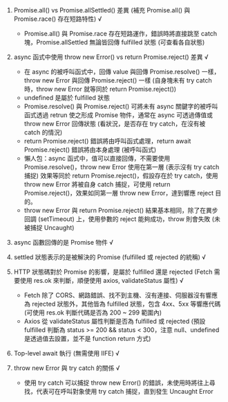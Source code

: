 1. Promise.all() vs Promise.allSettled() 差異 (補充 Promise.all() 與 Promise.race() 存在短路特性) √

   - Promise.all() 與 Promise.race 存在短路運作，錯誤時將直接跳至 catch 塊，Promise.allSettled 無論皆回傳 fulfilled 狀態 (可查看各自狀態)

2. async 函式中使用 throw new Error() vs return Promise.reject() 差異 √

   - 在 async 的被呼叫函式中，回傳 value 與回傳 Promise.resolve() 一樣，throw new Error 與回傳 Promise.reject() 一樣 (自身塊未有 try catch 時，throw new Error 就等同於 return Promise.reject())
   - undefined 是屬於 fulfilled 狀態
   - Promise.resolve() 與 Promise.reject() 可將未有 async 關鍵字的被呼叫函式透過 retrun 使之形成 Promise 物件，通常在 async 可透過傳值或 throw new Error 回傳狀態 (看狀況，是否存在 try catch，在沒有被 catch 的情況)
   - return Promise.reject() 錯誤將由呼叫函式處理，return await Promise.reject() 錯誤將由本身處理 (被呼叫函式)
   - 懶人包：async 函式中，值可以直接回傳，不需要使用 Promise.resolve()，throw new Error 使用在第一層 (表示沒有 try catch 捕捉) 效果等同於 return Promise.reject()，假設存在於 try catch，使用 throw new Error 將被自身 catch 捕捉，可使用 return Promise.reject()，效果如同第一層 throw new Error，達到響應 reject 目的。
   - throw new Error 與 return Promise.reject() 結果基本相同，除了在異步回調 (setTimeout) 上，使用參數的 reject 能夠成功，throw 則會失敗 (未被捕捉 Uncaught)

3. async 函數回傳的是 Promise 物件 √

4. settled 狀態表示的是被解決的 Promise (fulfilled 或 rejected 的統稱) √

5. HTTP 狀態碼對於 Promise 的影響，是屬於 fulfilled 還是 rejected (Fetch 需要使用 res.ok 來判斷，順便使用 axios, validateStatus 屬性) √

   - Fetch 除了 CORS、網路錯誤、找不到主機、沒有連接、伺服器沒有響應為 rejected 狀態外，其他皆為 fulfilled 狀態，包含 4xx、5xx 等響應代碼 (可使用 res.ok 判斷代碼是否為 200 ~ 299 範圍內)
   - Axios 從 validateStatus 屬性判斷是否為 fulfilled 或 rejected (預設 fulfilled 判斷為 status >= 200 && status < 300，注意 null、undefined 是透過值去設置，並不是 function return 方式)

6. Top-level await 執行 (無需使用 IIFE) √

7. throw new Error 與 try catch 的關係 √

   - 使用 try catch 可以捕捉 throw new Error() 的錯誤，未使用時將往上尋找，代表可在呼叫對象使用 try catch 捕捉，直到發生 Uncaught Error
